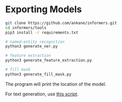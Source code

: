 # Exporting Models

```sh
git clone https://github.com/ankane/informers.git
cd informers/tools
pip3 install -r requirements.txt

# named-entity recognition
python3 generate_ner.py

# feature extraction
python3 generate_feature_extraction.py

# fill mask
python3 generate_fill_mask.py
```

The program will print the location of the model.

For text generation, use [this script](https://github.com/ankane/informers/blob/v0.2.0/tools/generate_text_generation.py).
